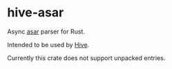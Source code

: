 # hive-asar

Async [asar](https://github.com/electron/asar) parser for Rust.

Intended to be used by [Hive](https://github.com/hackerer1c/hive).

Currently this crate does not support unpacked entries.
